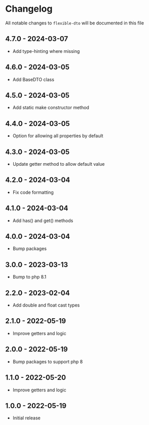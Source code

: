# Changelog

All notable changes to `flexible-dto` will be documented in this file

## 4.7.0 - 2024-03-07

-  Add type-hinting where missing

## 4.6.0 - 2024-03-05

-  Add BaseDTO class

## 4.5.0 - 2024-03-05

-  Add static make constructor method

## 4.4.0 - 2024-03-05

-  Option for allowing all properties by default

## 4.3.0 - 2024-03-05

-  Update getter method to allow default value

## 4.2.0 - 2024-03-04

-  Fix code formatting

## 4.1.0 - 2024-03-04

-  Add has() and get() methods

## 4.0.0 - 2024-03-04

-  Bump packages

## 3.0.0 - 2023-03-13

-  Bump to php 8.1

## 2.2.0 - 2023-02-04

- Add double and float cast types

## 2.1.0 - 2022-05-19

- Improve getters and logic

## 2.0.0 - 2022-05-19

- Bump packages to support php 8

## 1.1.0 - 2022-05-20

- Improve getters and logic

## 1.0.0 - 2022-05-19

- Initial release
